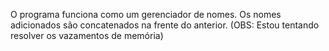 O programa funciona como um gerenciador de nomes. Os nomes adicionados são concatenados na frente do anterior.
(OBS: Estou tentando resolver os vazamentos de memória)
